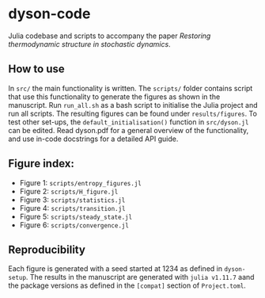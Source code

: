 # dyson-code
Julia codebase and scripts to accompany the paper *Restoring thermodynamic structure in stochastic dynamics*.

## How to use

In `src/` the main functionality is written.
The `scripts/` folder contains script that use this functionality to generate the figures as shown in the manuscript.
Run `run_all.sh` as a bash script to initialise the Julia project and run all scripts.
The resulting figures can be found under `results/figures`.
To test other set-ups, the `default_initialisation()` function in `src/dyson.jl` can be edited.
Read dyson.pdf for a general overview of the functionality, and use in-code docstrings for a detailed API guide.

## Figure index:

* Figure 1: `scripts/entropy_figures.jl`
* Figure 2: `scripts/H_figure.jl`
* Figure 3: `scripts/statistics.jl`
* Figure 4: `scripts/transition.jl`
* Figure 5: `scripts/steady_state.jl`
* Figure 6: `scripts/convergence.jl`

## Reproducibility

Each figure is generated with a seed started at 1234 as defined in `dyson-setup`.
The results in the manuscript are generated with `julia v1.11.7` aand the package versions as defined in the `[compat]` section of `Project.toml`.
